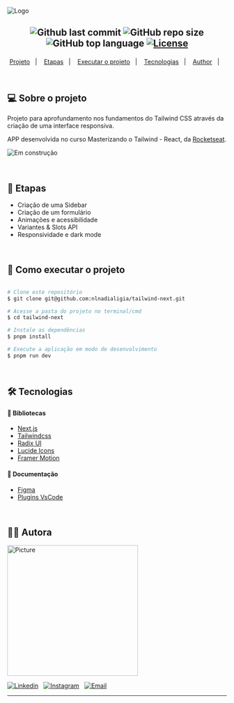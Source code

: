 ![Logo](https://ik.imagekit.io/l7cwocexhc/readme/ignite-tailwindpng_yr2fYnVGB?updatedAt=1730849249899)

<h2  align="center">

![Github last commit](https://img.shields.io/github/last-commit/nlnadialigia/tailwind-next?color=1f1727&style=plastic)
![GitHub repo size](https://img.shields.io/github/repo-size/nlnadialigia/tailwind-next?color=1f1727&style=plastic)
![GitHub top language](https://img.shields.io/github/languages/top/nlnadialigia/tailwind-next?style=plastic&color=1f1727)
[![License](https://img.shields.io/github/license/nlnadialigia/tailwind-next?color=1f1727&logoColor=1f1727&style=plastic)](./LICENSE)

</h2>
<p align="center">
  <a href="#💻-sobre-projeto">Projeto</a>&nbsp;&nbsp;&nbsp;|&nbsp;&nbsp;&nbsp;
  <a href="#📎-etapas">Etapas</a>&nbsp;&nbsp;&nbsp;|&nbsp;&nbsp;&nbsp;
  <a href="#🚀-como-executar-o-projeto">Executar o projeto</a>&nbsp;&nbsp;&nbsp;|&nbsp;&nbsp;&nbsp;
  <a href="#🛠-tecnologias">Tecnologias</a>&nbsp;&nbsp;&nbsp;|&nbsp;&nbsp;&nbsp;
  <a href="#-author">Author</a>&nbsp;&nbsp;&nbsp;|&nbsp;&nbsp;&nbsp;
</p>

<br>

## 💻 Sobre o projeto

Projeto para aprofundamento nos fundamentos do Tailwind CSS através da criação de uma interface responsiva.

APP desenvolvida no curso Masterizando o Tailwind - React, da [Rocketseat](https://www.rocketseat.com.br/).

![Em construção](https://ik.imagekit.io/l7cwocexhc/crud-flask/em-contrucao.png?updatedAt=1706705289779)

<!-- ![Demo]() -->

<br>

## 📎 Etapas

- Criação de uma Sidebar
- Criação de um formulário
- Animações e acessibilidade
- Variantes & Slots API
- Responsividade e dark mode

<br>

## 🚀 Como executar o projeto

```bash

# Clone este repositório
$ git clone git@github.com:nlnadialigia/tailwind-next.git

# Acesse a pasta do projeto no terminal/cmd
$ cd tailwind-next

# Instale as dependências
$ pnpm install

# Execute a aplicação em modo de desenvolvimento
$ pnpm run dev

```

<br>

## 🛠 Tecnologias

#### 🎲 Bibliotecas

- [Next.js](https://nextjs.org/)
- [Tailwindcss](https://tailwindcss.com/)
- [Radix UI](https://www.radix-ui.com/)
- [Lucide Icons](https://lucide.dev/)
- [Framer Motion](https://www.framer.com/motion/)

#### 🎲 Documentação

- [Figma](https://www.figma.com/design/cFbPYE0lCMzxQe9H0DeJcj/Ignite-Tailwind?node-id=0-1&node-type=canvas&t=0CkzKVLcftnxDxfK-0)
- [Plugins VsCode](.vscode/extensions.json)

<br>

## 👩‍💼 Autora

<img src="https://ik.imagekit.io/l7cwocexhc/me/cart%C3%A3o%20de%20visita%20novo__7HcjnhY7.png?updatedAt=1730921811752" width="300px;" alt="Picture"/>

<br>

[![Linkedin](https://img.shields.io/badge/-Linkedin-732a7b?style=plastic&logo=Linkedin&logoColor=white&link=https://www.linkedin.com/in/nlnadialigia/)](https://www.linkedin.com/in/nlnadialigia)&nbsp;&nbsp;
[![Instagram](https://img.shields.io/badge/Instagram-732a7b?style=plastic&logo=instagram&logoColor=white)](https://www.instagram.com/nl.nadia.ligia)&nbsp;&nbsp;
[![Email](https://img.shields.io/badge/-Email-732a7b?style=plastic&logo=Gmail&logoColor=white&link=mailto:nlnadialigia@gmail.com)](mailto:nlnadialigia@gmail.com)&nbsp;&nbsp;

---